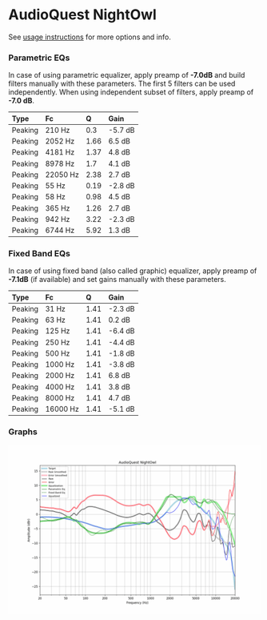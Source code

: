 # AudioQuest NightOwl
See [usage instructions](https://github.com/jaakkopasanen/AutoEq#usage) for more options and info.

### Parametric EQs
In case of using parametric equalizer, apply preamp of **-7.0dB** and build filters manually
with these parameters. The first 5 filters can be used independently.
When using independent subset of filters, apply preamp of **-7.0 dB**.

| Type    | Fc       |    Q | Gain    |
|:--------|:---------|:-----|:--------|
| Peaking | 210 Hz   | 0.3  | -5.7 dB |
| Peaking | 2052 Hz  | 1.66 | 6.5 dB  |
| Peaking | 4181 Hz  | 1.37 | 4.8 dB  |
| Peaking | 8978 Hz  | 1.7  | 4.1 dB  |
| Peaking | 22050 Hz | 2.38 | 2.7 dB  |
| Peaking | 55 Hz    | 0.19 | -2.8 dB |
| Peaking | 58 Hz    | 0.98 | 4.5 dB  |
| Peaking | 365 Hz   | 1.26 | 2.7 dB  |
| Peaking | 942 Hz   | 3.22 | -2.3 dB |
| Peaking | 6744 Hz  | 5.92 | 1.3 dB  |

### Fixed Band EQs
In case of using fixed band (also called graphic) equalizer, apply preamp of **-7.1dB**
(if available) and set gains manually with these parameters.

| Type    | Fc       |    Q | Gain    |
|:--------|:---------|:-----|:--------|
| Peaking | 31 Hz    | 1.41 | -2.3 dB |
| Peaking | 63 Hz    | 1.41 | 0.2 dB  |
| Peaking | 125 Hz   | 1.41 | -6.4 dB |
| Peaking | 250 Hz   | 1.41 | -4.4 dB |
| Peaking | 500 Hz   | 1.41 | -1.8 dB |
| Peaking | 1000 Hz  | 1.41 | -3.8 dB |
| Peaking | 2000 Hz  | 1.41 | 6.8 dB  |
| Peaking | 4000 Hz  | 1.41 | 3.8 dB  |
| Peaking | 8000 Hz  | 1.41 | 4.7 dB  |
| Peaking | 16000 Hz | 1.41 | -5.1 dB |

### Graphs
![](./AudioQuest%20NightOwl.png)